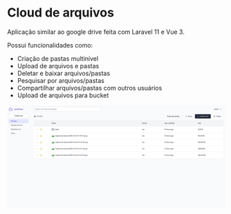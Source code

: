 # Cloud de arquivos

Aplicação similar ao google drive feita com Laravel 11 e Vue 3.

Possui funcionalidades como:
- Criação de pastas multinível
- Upload de arquivos e pastas
- Deletar e baixar arquivos/pastas
- Pesquisar por arquivos/pastas
- Compartilhar arquivos/pastas com outros usuários
- Upload de arquivos para bucket

![Pagina inicial](./midia/fcloud-home.png)
